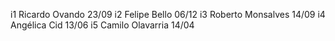 i1 Ricardo Ovando 23/09
i2 Felipe Bello 06/12
i3 Roberto Monsalves 14/09
i4 Angélica Cid 13/06
i5 Camilo Olavarria 14/04

